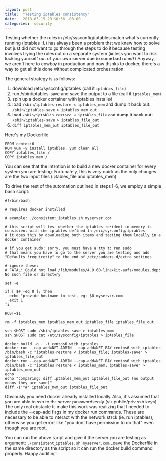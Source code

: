 ```yaml
---
layout: post
title:  "Testing iptables consistency"
date:   2018-03-15 23:50:56 -08:00
categories:  security
---
```


Testing whether the rules in /etc/sysconfig/iptables match what's currently running (iptables -L) has always been a problem that we knew how to solve but just did not want to go through the steps to do it because testing involves trying the rules out on a separate system (unless you want to risk locking yourself out of your own server due to some bad rules?) Anyway, we aren't here to cowboy in production and now thanks to docker, there's a way to get all this done without complicated orchestration.

The general strategy is as follows:

1. download /etc/sysconfig/iptables (call it `iptables_file`)
2. run /sbin/iptables-save and save the output to a file (call it `iptables_mem`)
3. spin up a docker container with iptables installed
4. load `/sbin/iptables-restore < iptables_mem` and dump it back out: `/sbin/iptables-save > iptables_mem_out`
5. load `/sbin/iptables-restore < iptables_file` and dump it back out: `/sbin/iptables-save > iptables_file_out`
6. `diff iptables_mem_out iptables_file_out`

Here's my Dockerfile

```
FROM centos:6
RUN yum -y install iptables; yum clean all
COPY iptables_file /
COPY iptables_mem /
```

You can see that the intention is to build a new docker container for every system you are testing. Fortunately, this is very quick as the only changes are the two input files (iptables_file and iptables_mem)

To drive the rest of the automation outlined in steps 1-6, we employ a simple bash script:

```
#!/bin/bash

# requires docker installed

# example: ./consistent_iptables.sh myserver.com

# this script will test whether the iptables resident in memory is consistent with the iptables defined in /etc/sysconfig/iptables
# it does this by downloading both items and testing them locally in a docker container

# if you get sudo: sorry, you must have a tty to run sudo
# that means you have to go to the server you are testing and add "Defaults !requiretty" to the end of /etc/sudoers.d/extra_settings

# ignore these:
# FATAL: Could not load /lib/modules/4.9.60-linuxkit-aufs/modules.dep: No such file or directory

set -e

if [ $# -eq 0 ]; then
  echo "provide hostname to test, eg: $0 myserver.com
  exit 1
fi

HOST=$1

rm -f iptables_mem iptables_mem_out iptables_file iptables_file_out

ssh $HOST sudo /sbin/iptables-save > iptables_mem
ssh $HOST sudo cat /etc/sysconfig/iptables > iptables_file

docker build -q . -t centos6_with_iptables
docker run --cap-add=NET_ADMIN --cap-add=NET_RAW centos6_with_iptables /bin/bash -c "iptables-restore < iptables_file; iptables-save" > iptables_file_out
docker run --cap-add=NET_ADMIN --cap-add=NET_RAW centos6_with_iptables /bin/bash -c "iptables-restore < iptables_mem; iptables-save" > iptables_mem_out
echo
echo "comparing: diff iptables_mem_out iptables_file_out (no output means they are same)"
diff -I'^#' iptables_mem_out iptables_file_out
```

Obviously you need docker already installed locally. Also, it's assumed that you are able to ssh to the server passwordlessly (via public/priv ssh keys). The only real obstacle to make this work was realizing that I needed to include the --cap-add flags in my docker run commands. These are necessary to be able to interact with the network stack (ie. run iptables), otherwise you get errors like "you dont have permission to do that" even though you are root.

You can run the above script and give it the server you are testing as argument: `./consistent_iptables.sh myserver.com`
Leave the Dockerfile in the same directory as the script so it can run the docker build command properly. Happy auditing!
